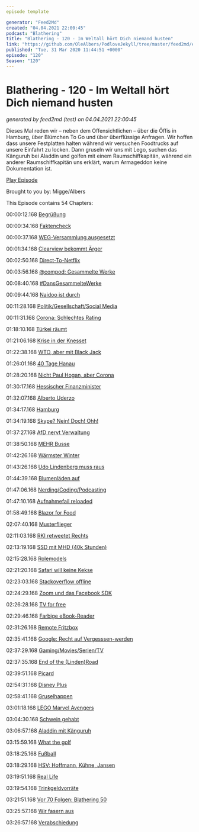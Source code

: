```yaml
---
episode template

generator: "Feed2Md"
created: "04.04.2021 22:00:45"
podcast: "Blathering"
title: "Blathering - 120 - Im Weltall hört Dich niemand husten"
link: "https://github.com/OleAlbers/PodloveJekyll/tree/master/feed2md/example/export/seasons/5/2020/3/Blathering - 120 - Im Weltall hört Dich niemand husten.md"
published: "Tue, 31 Mar 2020 11:44:51 +0000"
episode: "120"
Season: "120"
---
```


# Blathering - 120 - Im Weltall hört Dich niemand husten
_generated by feed2md (test) on 04.04.2021 22:00:45_

Dieses Mal reden wir – neben dem Offensichtlichen – über die Öffis in Hamburg, über Blümchen To Go und über überflüssige Anfragen. Wir hoffen dass unsere Festplatten halten während wir versuchen Foodtrucks auf unsere Einfahrt zu locken. Dann gruseln wir uns mit Lego, suchen das Känguruh bei Aladdin und golfen mit einem Raumschiffkapitän, während ein anderer Raumschiffkapitän uns erklärt, warum Armageddon keine Dokumentation ist.

[Play Episode](https://www.blathering.de/podlove/file/1170/s/feed/c/mp3/blathering_120.mp3)

Brought to you by: Migge/Albers

This Episode contains 54 Chapters:


00:00:12.168 [Begrüßung]()

00:00:34.168 [Faktencheck]()

00:00:37.168 [WEG-Versammlung ausgesetzt](https://www.haufe.de/immobilien/Verwaltung/Verwalterbestellung-und-Wirtschaftsplan-gelten-wegen-Corona-Krise-ohne-Beschluss-weiter_258_512486.html)

00:01:34.168 [Clearview bekommt Ärger](https://www.golem.de/news/gesichtserkennung-datenschuetzer-rechnet-mit-millionen-clearview-betroffenen-2003-147466.html)

00:02:50.168 [Direct-To-Netflix](https://thegrio.com/2020/03/25/issa-rae-the-lovebirds-netflix/)

00:03:56.168 [@compod: Gesammelte Werke](https://twitter.com/search?q=(from%3Acompod)%20(%40blathering_pod)%20until%3A2020-03-31%20since%3A2020-03-24&src=typed_query&f=live)

00:08:40.168 [#DansGesammelteWerke](https://twitter.com/search?q=(from%3Aevildanwallace)%20(%40blathering_pod)%20until%3A2020-03-31%20since%3A2020-03-24&src=typed_query&f=live)

00:09:44.168 [Naidoo ist durch](https://www.dwdl.de/nachrichten/76970/ich_habe_mir_die_reichweite_von_rtl_zunutze_gemacht/)

00:11:28.168 [Politik/Gesellschaft/Social Media]()

00:11:31.168 [Corona: Schlechtes Rating](https://www.deutschlandfunk.de/covid-19-warum-die-todesrate-durch-das-coronavirus-in.1939.de.html?drn:news_id=1114143)

01:18:10.168 [Türkei räumt](https://www.tagesschau.de/inland/fluechtlinge-griechenland-tuerkei-103.html)

01:21:06.168 [Krise in der Knesset](https://taz.de/Regierungsbildung-in-Israel/!5674866/)

01:22:38.168 [WTO, aber mit Black Jack](https://www.welt.de/wirtschaft/article206854861/WTO-Schiedsgericht-Die-Welt-macht-jetzt-ohne-Trump-weiter.html)

01:26:01.168 [40 Tage Hanau](https://www.tagesschau.de/investigativ/ndr-wdr/hanau-taeter-bka-101.html)

01:28:20.168 [Nicht Paul Hogan, aber Corona](https://de.wikipedia.org/wiki/Mark_Blum)

01:30:17.168 [Hessischer Finanzminister](https://www.spiegel.de/politik/deutschland/thomas-schaefer-nachruf-auf-hessischen-finanzminister-zerbrochen-an-den-eigenen-anspruechen-a-dc2c8008-29b3-45fe-a187-cfec330a7e69)

01:32:07.168 [Alberto Uderzo](https://de.wikipedia.org/wiki/Albert_Uderzo)

01:34:17.168 [Hamburg]()

01:34:19.168 [Skype? Nein! Doch! Ohh!](https://www.spiegel.de/netzwelt/web/corona-krise-es-gibt-kein-skype-verbot-fuer-schulen-in-hamburg-a-c798bbb8-e982-4e92-af0e-9513f58d93cf)

01:37:27.168 [AfD nervt Verwaltung](https://www.volksverpetzer.de/aktuelles/afdhamburgunnoetig/)

01:38:50.168 [MEHR Busse](https://dialog.hochbahn.de/allgemein/warum-die-hochbahn-trotz-weniger-fahrgaeste-mehr-busse-auf-die-strasse-bringt/)

01:42:26.168 [Wärmster Winter](https://www.sueddeutsche.de/panorama/wetter-hamburg-erster-winter-ohne-eistage-in-hamburg-fast-kein-schnee-dpa.urn-newsml-dpa-com-20090101-200325-99-466388)

01:43:26.168 [Udo Lindenberg muss raus](https://www.t-online.de/unterhaltung/stars/id_87595468/coronavirus-udo-lindenberg-verlaesst-nach-26-jahren-das-atlantic-hotel.html)

01:44:39.168 [Blumenläden auf](https://hamburg1.de/nachrichten/44360/Nur_wenige_Blumenlaeden_oeffnen_wieder.html)

01:47:06.168 [Nerding/Coding/Podcasting]()

01:47:10.168 [Aufnahmefail reloaded](https://www.sendegarten.de/2020/03/15/seg097-aussaat/)

01:58:49.168 [Blazor for Food](https://twitter.com/stammtischphilo/status/1242584163124944897)

02:07:40.168 [Musterflieger](https://twitter.com/tmigge/status/1242829214983782403)

02:11:03.168 [RKI retweetet Rechts](https://twitter.com/rki_de/status/1242716179510296578)

02:13:19.168 [SSD mit MHD (40k Stunden)](https://www.zdnet.de/88378157/drohender-datenverlust-hpe-veroeffentlicht-patches-fuer-zahlreiche-ssds/)

02:15:28.168 [Rolemodels](https://twitter.com/stammtischphilo/status/1243579466141577216)

02:21:20.168 [Safari will keine Kekse](https://www.zdnet.de/88378207/safari-blockiert-ab-sofort-alle-cookies-von-drittanbietern/)

02:23:03.168 [Stackoverflow offline](https://twitter.com/stammtischphilo/status/1243904775571288065)

02:24:29.168 [Zoom und das Facebook SDK](https://twitter.com/tmigge/status/1243933789216288769)

02:26:28.168 [TV for free](https://www.youtube.com/watch?v=vFcOxmWbSAo)

02:29:46.168 [Farbige eBook-Reader](https://www.golem.de/news/ireader-c6-erste-e-book-reader-mit-neuem-farbdisplay-2003-147465.html)

02:31:26.168 [Remote Fritzbox](https://twitter.com/DerBuddler/status/1244548894404546560)

02:35:41.168 [Google: Recht auf Vergesssen-werden](https://www.golem.de/news/ireader-c6-erste-e-book-reader-mit-neuem-farbdisplay-2003-147465.html)

02:37:29.168 [Gaming/Movies/Serien/TV]()

02:37:35.168 [End of the (Linden)Road](https://de.wikipedia.org/wiki/Lindenstra%C3%9Fe)

02:39:51.168 [Picard](https://www.schleifendruckerei.de/trauerlexikon/schmetterling)

02:54:31.168 [Disney Plus](https://www.disneyplus.com/de-de/)

02:58:41.168 [Gruselhappen](https://twitter.com/stammtischphilo/status/1243645088334561281)

03:01:18.168 [LEGO Marvel Avengers](https://store.playstation.com/de-de/product/EP1018-CUSA02122_00-LEGOMARVELAVENGE)

03:04:30.168 [Schwein gehabt](https://twitter.com/stammtischphilo/status/1243686883462451202)

03:06:57.168 [Aladdin mit Känguruh](https://de.wikipedia.org/wiki/Aladdin_(2019))

03:15:59.168 [What the golf](http://whatthegolf.com/)

03:18:25.168 [Fußball]()

03:18:29.168 [HSV: Hoffmann, Kühne, Jansen](https://www.sport1.de/fussball/2-bundesliga/2020/03/marcell-jansen-vom-hsv-stellt-sich-hinter-investor-klaus-michael-kuehne)

03:19:51.168 [Real Life]()

03:19:54.168 [Trinkgeldvorräte](https://twitter.com/stammtischphilo/status/1242780802733277185)

03:21:51.168 [Vor 70 Folgen: Blathering 50](https://www.blathering.de/2018/05/blathering-050-die-schatten-der-vergangenheit/)

03:25:57.168 [Wir fasern aus]()

03:26:57.168 [Verabschiedung]()


